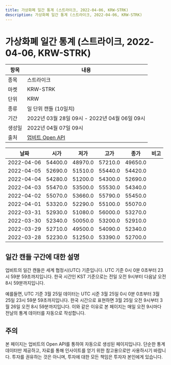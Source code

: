 ```yaml
---
title: 가상화폐 일간 통계 (스트라이크, 2022-04-06, KRW-STRK)
description: 가상화폐 일간 통계 (스트라이크, 2022-04-06, KRW-STRK)
---
```



가상화폐 일간 통계 (스트라이크, 2022-04-06, KRW-STRK)
===

|항목|내용|
|--|--|
|종목|스트라이크|
|마켓|KRW-STRK|
|단위|KRW|
|종류|일 단위 캔들 (10일치)|
|기간|2022년 03월 28일 09시 - 2022년 04월 06일 09시|
|생성일|2022년 04월 07일 09시|
|출처|[업비트 Open API](https://docs.upbit.com)|


|날짜|시가|저가|고가|종가|비고|
|--|--|--|--|--|--|
|2022-04-06|54400.0|48970.0|57210.0|49650.0|    |
|2022-04-05|52690.0|51510.0|55440.0|54420.0|    |
|2022-04-04|54280.0|51200.0|54300.0|52690.0|    |
|2022-04-03|55470.0|53500.0|55530.0|54340.0|    |
|2022-04-02|55070.0|53660.0|55790.0|55450.0|    |
|2022-04-01|53320.0|52290.0|55100.0|55070.0|    |
|2022-03-31|52930.0|51080.0|56000.0|53270.0|    |
|2022-03-30|52340.0|50050.0|53200.0|52910.0|    |
|2022-03-29|52710.0|49500.0|54090.0|52340.0|    |
|2022-03-28|52230.0|51250.0|53390.0|52700.0|    |


일간 캔들 구간에 대한 설명
---


업비트의 일간 캔들은 세계 협정시(UTC) 기준입니다. 
UTC 기준 0시 0분 0초부터 23시 59분 59초까지입니다. 
한국 시간인 KST 기준으로는 전일 오전 9시부터 다음날 오전 8시 59분까지입니다. 


예를들면, UTC 기준 3월 25일 데이터는 UTC 시준 3월 25일 0시 0분 0초부터 3월 25일 23시 59분 59초까지입니다. 
한국 시간으로 표현하면 3월 25일 오전 9시부터 3월 26일 오전 8시 59분까지입니다. 
이와 같은 이유로 본 페이지는 매일 오전 9시마다 전날의 통계 데이터를 자동으로 작성합니다. 


주의
---


본 페이지는 업비트의 Open API를 통하여 자동으로 생성된 페이지입니다. 
단순한 통계 데이터만 제공하고, 자료를 통해 인사이트를 얻기 위한 참고용으로만 사용하시기 바랍니다. 
투자를 권유하는 것은 아니며, 투자에 대한 모든 책임은 투자자 본인에게 있습니다. 
